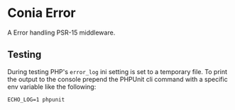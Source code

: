 Conia Error
===========

A Error handling PSR-15 middleware.

## Testing

During testing PHP's `error_log` ini setting is set to a temporary file. To print the output
to the console prepend the PHPUnit cli command with a specific env variable like the following:

    ECHO_LOG=1 phpunit
